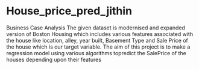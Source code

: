 # House_price_pred_jithin
Business Case Analysis
The given dataset is modernised and expanded version of Boston Housing which includes various features associated with the house like location, alley, year built, Basement
Type and Sale Price of the house which is our target variable.
The aim of this project is to make a regression model using various algorithms topredict the SalePrice of the houses depending upon their features
